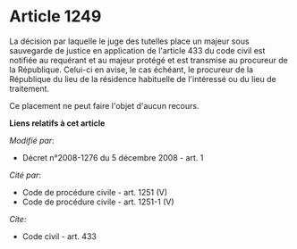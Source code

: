 # Article 1249

La décision par laquelle le juge des tutelles place un majeur sous sauvegarde de justice en application de l'article 433 du
code civil est notifiée au requérant et au majeur protégé et est transmise au procureur de la République. Celui-ci en avise,
le cas échéant, le procureur de la République du lieu de la résidence habituelle de l'intéressé ou du lieu de traitement. 

Ce placement ne peut faire l'objet d'aucun recours.

**Liens relatifs à cet article**

_Modifié par_:

  - Décret n°2008-1276 du 5 décembre 2008 - art. 1

_Cité par_:

  - Code de procédure civile - art. 1251 (V)
  - Code de procédure civile - art. 1251-1 (V)

_Cite_:

  - Code civil - art. 433
